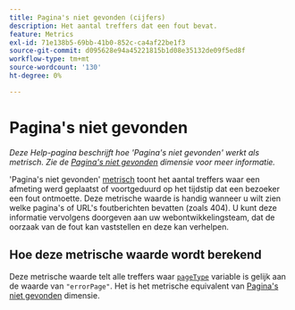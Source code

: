```yaml
---
title: Pagina's niet gevonden (cijfers)
description: Het aantal treffers dat een fout bevat.
feature: Metrics
exl-id: 71e138b5-69bb-41b0-852c-ca4af22be1f3
source-git-commit: d095628e94a45221815b1d08e35132de09f5ed8f
workflow-type: tm+mt
source-wordcount: '130'
ht-degree: 0%

---
```


# Pagina&#39;s niet gevonden

*Deze Help-pagina beschrijft hoe &#39;Pagina&#39;s niet gevonden&#39; werkt als metrisch. Zie de [Pagina&#39;s niet gevonden](../dimensions/pages-not-found.md) dimensie voor meer informatie.*

&#39;Pagina&#39;s niet gevonden&#39; [metrisch](overview.md) toont het aantal treffers waar een afmeting werd geplaatst of voortgeduurd op het tijdstip dat een bezoeker een fout ontmoette. Deze metrische waarde is handig wanneer u wilt zien welke pagina&#39;s of URL&#39;s foutberichten bevatten (zoals 404). U kunt deze informatie vervolgens doorgeven aan uw webontwikkelingsteam, dat de oorzaak van de fout kan vaststellen en deze kan verhelpen.

## Hoe deze metrische waarde wordt berekend

Deze metrische waarde telt alle treffers waar [`pageType`](/help/implement/vars/page-vars/pagetype.md) variable is gelijk aan de waarde van `"errorPage"`. Het is het metrische equivalent van [Pagina&#39;s niet gevonden](../dimensions/pages-not-found.md) dimensie.
